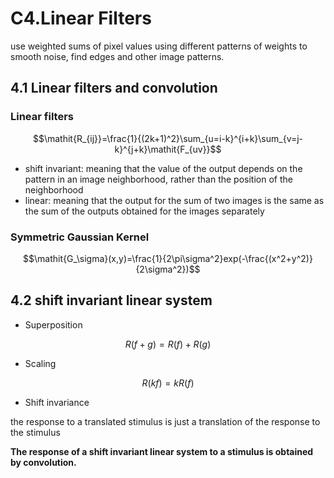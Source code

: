 # C4.Linear Filters

use weighted sums of pixel values using different patterns of weights to  smooth noise, find edges and other image patterns.


## 4.1 Linear filters and convolution

### Linear filters

$$\mathit{R_{ij}}=\frac{1}{(2k+1)^2}\sum_{u=i-k}^{i+k}\sum_{v=j-k}^{j+k}\mathit{F_{uv}}$$


* shift invariant:
meaning that the value of the output depends on the pattern in an image
neighborhood, rather than the position of the neighborhood
* linear:
meaning that the output for the sum of two images is the same as the sum of the outputs obtained for the images separately


### Symmetric Gaussian Kernel

$$\mathit{G_\sigma}(x,y)=\frac{1}{2\pi\sigma^2}exp(-\frac{(x^2+y^2)}{2\sigma^2})$$


## 4.2 shift invariant linear system

* Superposition

$$\mathit{R}(f+g)=\mathit{R}(f)+\mathit{R}(g)$$

* Scaling

$$R(kf)=kR(f)$$

* Shift invariance

the response to a translated stimulus is just a translation of the response to the stimulus


**The response of a shift invariant linear system to a stimulus is obtained by
convolution.**